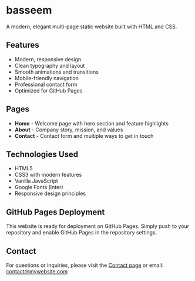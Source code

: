 # basseem

A modern, elegant multi-page static website built with HTML and CSS.

## Features

- Modern, responsive design
- Clean typography and layout
- Smooth animations and transitions
- Mobile-friendly navigation
- Professional contact form
- Optimized for GitHub Pages

## Pages

- **Home** - Welcome page with hero section and feature highlights
- **About** - Company story, mission, and values
- **Contact** - Contact form and multiple ways to get in touch

## Technologies Used

- HTML5
- CSS3 with modern features
- Vanilla JavaScript
- Google Fonts (Inter)
- Responsive design principles

## GitHub Pages Deployment

This website is ready for deployment on GitHub Pages. Simply push to your repository and enable GitHub Pages in the repository settings.

## Contact

For questions or inquiries, please visit the [Contact page](contact.html) or email: contact@mywebsite.com
